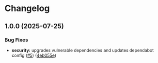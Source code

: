 # Changelog

## 1.0.0 (2025-07-25)


### Bug Fixes

* **security:** upgrades vulnerable dependencies and updates dependabot config ([#5](https://github.com/this-oliver/headless-cms/issues/5)) ([4eb055e](https://github.com/this-oliver/headless-cms/commit/4eb055e916ba34873e6192857a0f05259966bb3b))
